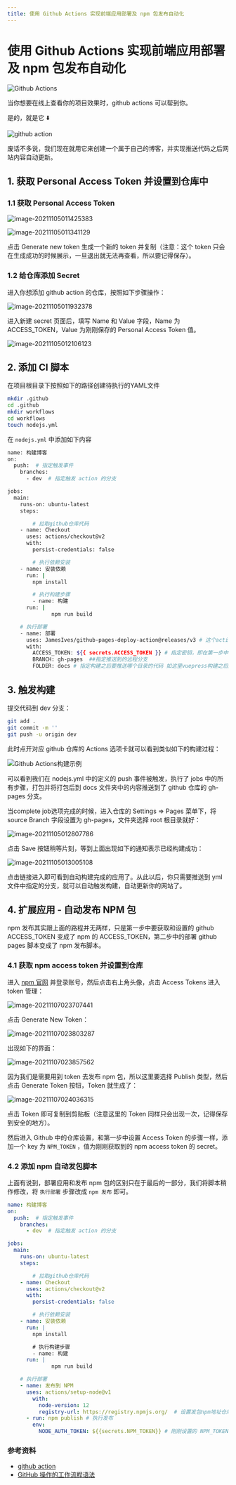 ```yaml
---
title: 使用 Github Actions 实现前端应用部署及 npm 包发布自动化
---
```


# 使用 Github Actions 实现前端应用部署及 npm 包发布自动化

![Github Actions](./images/image-20211107031456265.png)

当你想要在线上查看你的项目效果时，github actions 可以帮到你。

是的，就是它 ⬇️

![github action](./images/github_action.png)

废话不多说，我们现在就用它来创建一个属于自己的博客，并实现推送代码之后网站内容自动更新。

## 1. 获取 Personal Access Token 并设置到仓库中

### 1.1 获取 Personal Access Token

![image-20211105011425383](./images/image-20211105011425383.png)

![image-20211105011341129](./images/image-20211105011341129.png)

点击 Generate new token 生成一个新的 token 并复制（注意：这个 token 只会在生成成功的时候展示，一旦退出就无法再查看，所以要记得保存）。

### 1.2 给仓库添加 Secret

进入你想添加 github action 的仓库，按照如下步骤操作：

![image-20211105011932378](./images/image-20211105011932378.png)

进入新建 secret 页面后，填写 Name 和 Value 字段，Name 为 ACCESS_TOKEN，Value 为刚刚保存的 Personal Access Token 值。

![image-20211105012106123](./images/image-20211105012106123.png)

## 2. 添加 CI 脚本

在项目根目录下按照如下的路径创建待执行的YAML文件

```bash
mkdir .github
cd .github
mkdir workflows
cd workflows
touch nodejs.yml
```

在 `nodejs.yml` 中添加如下内容

```bash
name: 构建博客
on:
  push:  # 指定触发事件
    branches:
      - dev  # 指定触发 action 的分支

jobs:
  main:
    runs-on: ubuntu-latest
    steps:

		# 拉取github仓库代码
    - name: Checkout
      uses: actions/checkout@v2
      with:
        persist-credentials: false

		# 执行依赖安装
    - name: 安装依赖
      run: |
        npm install

		# 执行构建步骤
		- name: 构建
      run: |
			  npm run build

    # 执行部署
    - name: 部署
      uses: JamesIves/github-pages-deploy-action@releases/v3 # 这个action会根据配置自动推送代码到指定分支
      with:
        ACCESS_TOKEN: ${{ secrets.ACCESS_TOKEN }} # 指定密钥，即在第一步中设置的
        BRANCH: gh-pages  ##指定推送到的远程分支
        FOLDER: docs # 指定构建之后要推送哪个目录的代码 如这里vuepress构建之后到产物在 docs 文件夹中
```

## 3. 触发构建

提交代码到 dev 分支：

```bash
git add .
git commit -m ''
git push -u origin dev
```

此时点开对应 github 仓库的 Actions 选项卡就可以看到类似如下的构建过程：

![Github Actions构建示例](./images/github_actions_node_cli.png)

可以看到我们在 nodejs.yml 中的定义的 push 事件被触发，执行了 jobs 中的所有步骤，打包并将打包后到 docs 文件夹中的内容推送到了 github 仓库的 gh-pages 分支。

当complete job选项完成的时候，进入仓库的 Settings => Pages 菜单下，将 source Branch 字段设置为 gh-pages，文件夹选择 root 根目录就好：

![image-20211105012807786](./images/image-20211105012807786.png)

点击 Save 按钮稍等片刻，等到上面出现如下的通知表示已经构建成功：

![image-20211105013005108](./images/image-20211105013005108.png)

点击链接进入即可看到自动构建完成的应用了。从此以后，你只需要推送到 yml 文件中指定的分支，就可以自动触发构建，自动更新你的网站了。

## 4. 扩展应用 - 自动发布 NPM 包

npm 发布其实跟上面的路程并无两样，只是第一步中要获取和设置的 github ACCESS_TOKEN 变成了 npm 的 ACCESS_TOKEN，第二步中的部署 github pages 脚本变成了 npm 发布脚本。

### 4.1 获取 npm access token 并设置到仓库

进入 [npm 官网](https://www.npmjs.com/) 并登录账号，然后点击右上角头像，点击 Access Tokens 进入 token 管理：

![image-20211107023707441](images/image-20211107023707441.png)

点击 Generate New Token：

![image-20211107023803287](images/image-20211107023803287.png)

出现如下的界面：

![image-20211107023857562](images/image-20211107023857562.png)

因为我们是需要用到 token 去发布 npm 包，所以这里要选择 Publish 类型，然后点击 Generate Token 按钮，Token 就生成了：

![image-20211107024036315](images/image-20211107024036315.png)

点击 Token 即可复制到剪贴板（注意这里的 Token 同样只会出现一次，记得保存到安全的地方）。

然后进入 Github 中的仓库设置，和第一步中设置 Access Token 的步骤一样，添加一个 key 为 `NPM_TOKEN` ，值为刚刚获取到的 npm access token 的 secret。

### 4.2 添加 npm 自动发包脚本

上面有说到，部署应用和发布 npm 包的区别只在于最后的一部分，我们将脚本稍作修改，将 `执行部署` 步骤改成 `npm 发布` 即可。

```yml
name: 构建博客
on:
  push:  # 指定触发事件
    branches:
      - dev  # 指定触发 action 的分支

jobs:
  main:
    runs-on: ubuntu-latest
    steps:

		# 拉取github仓库代码
    - name: Checkout
      uses: actions/checkout@v2
      with:
        persist-credentials: false

		# 执行依赖安装
    - name: 安装依赖
      run: |
        npm install

		# 执行构建步骤
		- name: 构建
      run: |
			  npm run build

    # 执行部署
    - name: 发布到 NPM
      uses: actions/setup-node@v1
        with:
          node-version: 12
          registry-url: https://registry.npmjs.org/  # 设置发包npm地址仓库
      - run: npm publish # 执行发布
        env:
          NODE_AUTH_TOKEN: ${{secrets.NPM_TOKEN}} # 刚刚设置的 NPM_TOKEN
```

### 参考资料

- [github action](https://help.github.com/cn/articles/configuring-a-workflow)
- [GitHub 操作的工作流程语法](https://help.github.com/cn/articles/workflow-syntax-for-github-actions)
